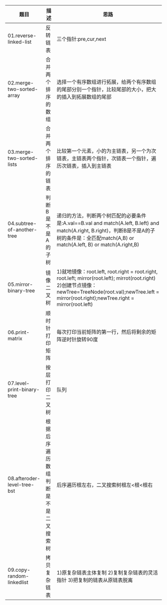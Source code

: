 |  题目   | 描述  | 思路 |
|  -------  | ----  | ----|
| 01.reverse-linked-list  | 反转链表|三个指针:pre,cur,next |
| 02.merge-two-sorted-array  | 合并两个排序的数组|选择一个有序数组进行拓展，给两个有序数组的尾部分别一个指针，比较尾部的大小，把大的插入到拓展数组的尾部|
|03.merge-two-sorted-lists|合并两个排序的链表|比较第一个元素，小的为主链表，另一个为次链表，主链表两个指针，次链表一个指针，遍历次链表，插入到主链表| 
|04.subtree-of-another-tree|判断B是不是A的子树|递归的方法，判断两个树匹配的必要条件是:A.val==B.val and match(A.left, B.left) and match(A.right, B.right)，判断B是不是A的子树的条件是：全匹配match(A,B) or match(A.left, B) or match(A.right,B)|
|05.mirror-binary-tree|镜像二叉树|1)就地镜像：root.left, root.right = root.right, root.left; mirror(root.left); mirrot(root.right)  2)创建节点镜像：newTree=TreeNode(root.val);newTree.left = mirror(root.right);newTree.right = mirror(root.left)|
|06.print-matrix|顺时针打印矩阵|每次打印当前矩阵的第一行，然后将剩余的矩阵逆时针旋转90度|
|07.level-print-binary-tree|按层打印二叉树|队列|
|08.afteroder-level-tree-bst|根据后序遍历数组判断是不是二叉搜索树|后序遍历根左右，二叉搜索树根左<根<根右|
|09.copy-random-linkedlist|拷贝复杂链表|1)原复杂链表主体复制 2)复制复杂链表的灵活指针 3)把复制的链表从原链表脱离|